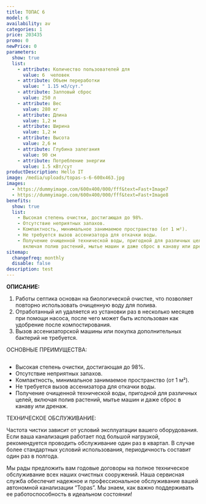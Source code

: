 ```yaml
---
title: ТОПАС 6
model: 6
availability: av
categories: 1
price: 203435
promo: 0
newPrice: 0
parameters:
  show: true
  list:
    - attribute: Количество пользователей для
      value: 6  человек
    - attribute: Объем переработки
      value: " 1.15 м3/сут."
    - attribute: Залповый сброс
      value: 250 л
    - attribute: Вес
      value: 280 кг
    - attribute: Длина
      value: 1,2 м
    - attribute: Ширина
      value: 1,2 м
    - attribute: Высота
      value: 2,6 м
    - attribute: Глубина залегания
      value: 90 см
    - attribute: Потреблeние энергии
      value: 1.5 кВт/сут
productDescription: Hello IT
image: /media/uploads/topas-s-6-600x463.jpg
images:
  - https://dummyimage.com/600x400/000/fff&text=Fast+Image7
  - https://dummyimage.com/600x400/000/fff&text=Fast+Image8
benefits:
  show: true
  list:
    - Высокая степень очистки, достигающая до 98%.
    - Отсутствие неприятных запахов.
    - Компактность, минимальное занимаемое пространство (от 1 м²).
    - Не требуется вызов ассенизатора для откачки воды.
    - Получение очищенной технической воды, пригодной для различных целей,
      включая полив растений, мытье машин и даже сброс в канаву или дренаж.
sitemap:
  changefreq: monthly
  disable: false
description: test
---
```


**ОПИСАНИЕ:**

1. Работы септика основан на биологической очистке, что позволяет повторно использовать очищенную воду для полива.
2. Отработанный ил удаляется из установки раз в несколько месяцев при помощи насоса,
   после чего может быть использован как удобрение после компостирования.
3. Вызов ассенизаторской машины или покупка дополнительных бактерий не требуется.

ОСНОВНЫЕ ПРЕИМУЩЕСТВА:

![]()

- Высокая степень очистки, достигающая до 98%.
- Отсутствие неприятных запахов.
- Компактность, минимальное занимаемое пространство (от 1 м²).
- Не требуется вызов ассенизатора для откачки воды.
- Получение очищенной технической воды, пригодной для различных целей, включая полив растений, мытье машин и даже сброс в канаву или дренаж.

ТЕХНИЧЕСКОЕ ОБСЛУЖИВАНИЕ:

Частота чистки зависит от условий эксплуатации вашего оборудования. Если ваша канализация работает под большой нагрузкой, рекомендуется проводить обслуживание один раз в квартал. В случае более стандартных условий использования, периодичность составит один раз в полгода.

Мы рады предложить вам годовые договоры на полное техническое обслуживание всех наших очистных сооружений. Наша сервисная служба обеспечит надежное и профессиональное обслуживание вашей автономной канализации “Topas”. Мы знаем, как важно поддерживать ее работоспособность в идеальном состоянии!
